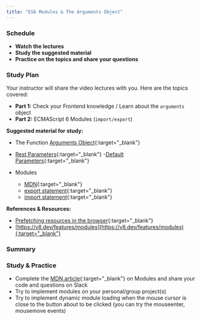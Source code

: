 ```yaml
---
title: "ES6 Modules & The Arguments Object"
---
```


### Schedule

  - **Watch the lectures**
  - **Study the suggested material**
  - **Practice on the topics and share your questions**

### Study Plan

  Your instructor will share the video lectures with you. Here are the topics covered:

  - **Part 1:** Check your Frontend knowledge / Learn about the `arguments` object
  - **Part 2:** ECMAScript 6 Modules (`import/export`)

  **Suggested material for study:**

  - The Function [Arguments Object](https://developer.mozilla.org/en-US/docs/Web/JavaScript/Reference/Functions/arguments){:target="_blank"}
  - [Rest Parameters](https://developer.mozilla.org/en-US/docs/Web/JavaScript/Reference/Functions/rest_parameters){:target="_blank"}
  -[Default Parameters](https://developer.mozilla.org/en-US/docs/Web/JavaScript/Reference/Functions/Default_parameters){:target="_blank"}

  - Modules  
    - [MDN](https://developer.mozilla.org/en-US/docs/Web/JavaScript/Guide/Modules){:target="_blank"}  
    - [export statement](https://developer.mozilla.org/en-US/docs/Web/JavaScript/Reference/Statements/export){:target="_blank"}  
    - [import statement](https://developer.mozilla.org/en-US/docs/Web/JavaScript/Reference/Statements/import){:target="_blank"}  
  
  **References & Resources:**

  - [Prefetching resources in the browser](https://www.30secondsofcode.org/html/s/prefetching-resources/){:target="_blank"}  
  - [https://v8.dev/features/modules](https://v8.dev/features/modules){:target="_blank"}

### Summary

### Study & Practice

  - Complete the [MDN article](https://developer.mozilla.org/en-US/docs/Web/JavaScript/Guide/Modules){:target="_blank"} on Modules and share your code and questions on Slack  
  - Try to implement modules on your personal/group project(s)  
  - Try to implement dynamic module loading when the mouse cursor is close to the button about to be clicked (you can try the mouseenter, mousemove events)
